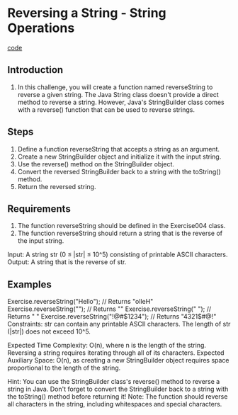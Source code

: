 # Reversing a String - String Operations

[code](Exercise005.java)

## Introduction

1. In this challenge, you will create a function named reverseString to reverse a given string. The Java String class doesn't provide a direct method to reverse a string. However, Java's StringBuilder class comes with a reverse() function that can be used to reverse strings.

## Steps

1. Define a function reverseString that accepts a string as an argument.
2. Create a new StringBuilder object and initialize it with the input string.
3. Use the reverse() method on the StringBuilder object.
4. Convert the reversed StringBuilder back to a string with the toString() method.
5. Return the reversed string.

## Requirements

1. The function reverseString should be defined in the Exercise004 class.
2. The function reverseString should return a string that is the reverse of the input string.

Input: A string str (0 ≤ |str| ≤ 10^5) consisting of printable ASCII characters.
Output: A string that is the reverse of str.

## Examples

Exercise.reverseString("Hello"); // Returns "olleH"
Exercise.reverseString(""); // Returns ""
Exercise.reverseString("   "); // Returns "   "
Exercise.reverseString("!@#$1234"); // Returns "4321$#@!"
Constraints: str can contain any printable ASCII characters. The length of str (|str|) does not exceed 10^5.

Expected Time Complexity: O(n), where n is the length of the string. Reversing a string requires iterating through all of its characters.
Expected Auxiliary Space: O(n), as creating a new StringBuilder object requires space proportional to the length of the string.

Hint: You can use the StringBuilder class's reverse() method to reverse a string in Java. Don't forget to convert the StringBuilder back to a string with the toString() method before returning it!
Note: The function should reverse all characters in the string, including whitespaces and special characters.
